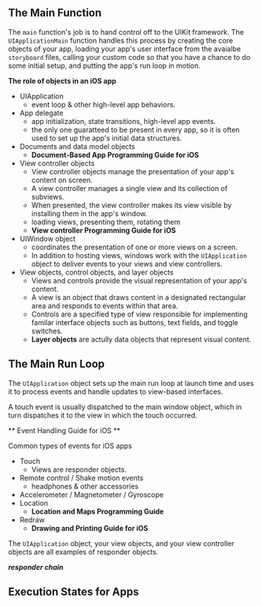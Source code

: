 The Main Function
---

The `main` function's job is to hand control off to the UIKit framework. The `UIApplicationMain` function handles this process by creating the core objects of your app, loading your app's user interface from the avaialbe `storyboard` files, calling your custom code so that you have a chance to do some initial setup, and putting the app's run loop in motion.

**The role of objects in an iOS app**

* UIApplication
    * event loop & other high-level app behaviors.
* App delegate
    * app initialization, state transitions, high-level app events.
    * the only one guaratteed to be present in every app, so it is often used to set up the app's initial data structures.
* Documents and data model objects
    * **Document-Based App Programming Guide for iOS**
* View controller objects
    * View controller objects manage the presentation of your app's content on screen.
    * A view controller manages a single view and its collection of subviews.
    * When presented, the view controller makes its view visible by installing them in the app's window.
    * loading views, presenting them, rotating them
    * **View controller Programming Guide for iOS**
* UIWindow object
    * coordinates the presentation of one or more views on a screen.
    * In addition to hosting views, windows work with the `UIApplication` object to deliver events to your views and view controllers.
* View objects, control objects, and layer objects
    * Views and controls provide the visual representation of your app's content.
    * A view is an object that draws content in a designated rectangular area and responds to events within that area.
    * Controls are a specified type of view responsible for implementing familar interface objects such as buttons, text fields, and toggle switches.
    * **Layer objects** are actully data objects that represent visual content.

The Main Run Loop
---

The `UIApplication` object sets up the main run loop at launch time and uses it to process events and handle updates to view-based interfaces.

A touch event is usually dispatched to the main window object, which in turn dispatches it to the view in which the touch occurred.

** Event Handling Guide for iOS **

Common types of events for iOS apps

* Touch
    * Views are responder objects.
* Remote control / Shake motion events
    * headphones & other accessories
* Accelerometer / Magnetometer / Gyroscope
* Location
    * **Location and Maps Programming Guide**
* Redraw
    * **Drawing and Printing Guide for iOS**

The `UIApplication` object, your view objects, and your view controller objects are all examples of responder objects.

***responder chain***

Execution States for Apps
---



